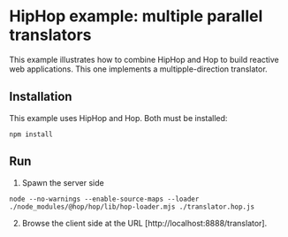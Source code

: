 HipHop example: multiple parallel translators
=============================================

This example illustrates how to combine HipHop and Hop to build
reactive web applications. This one implements a multipple-direction
translator.

Installation
------------

This example uses HipHop and Hop. Both must be installed:

```
npm install
```

Run
---

  1. Spawn the server side

```
node --no-warnings --enable-source-maps --loader ./node_modules/@hop/hop/lib/hop-loader.mjs ./translator.hop.js
```

  2. Browse the client side at the URL [http://localhost:8888/translator].
